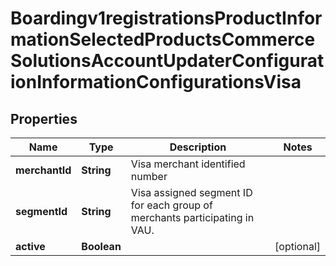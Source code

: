 
# Boardingv1registrationsProductInformationSelectedProductsCommerceSolutionsAccountUpdaterConfigurationInformationConfigurationsVisa

## Properties
Name | Type | Description | Notes
------------ | ------------- | ------------- | -------------
**merchantId** | **String** | Visa merchant identified number | 
**segmentId** | **String** | Visa assigned segment ID for each group of merchants participating in VAU. | 
**active** | **Boolean** |  |  [optional]



